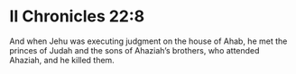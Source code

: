 # II Chronicles 22:8

And when Jehu was executing judgment on the house of Ahab, he met the princes of Judah and the sons of Ahaziah’s brothers, who attended Ahaziah, and he killed them.
